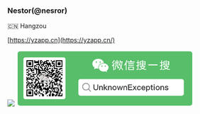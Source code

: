 <!---
nesror/nesror is a ✨ special ✨ repository because its `README.md` (this file) appears on your GitHub profile.
You can click the Preview link to take a look at your changes.
--->

### Nestor(@nesror)

🇨🇳 Hangzou

[https://yzapp.cn](https://yzapp.cn/)

<img src="https://github-readme-stats.vercel.app/api?username=nesror&bg_color=30,e96443,904e95&title_color=fff&text_color=fff&hide_title=true">

<img height="128" src="https://github.com/nesror/ha-wework_notify/raw/main/gzh.png">
